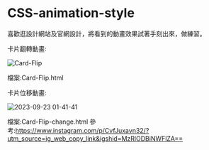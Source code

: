 # CSS-animation-style

喜歡逛設計網站及官網設計，將看到的動畫效果試著手刻出來，做練習。

卡片翻轉動畫:

![Card-Flip](https://github.com/XuanYing0915/CSS-animation-style/assets/133011607/db2ba2a4-1c16-49c3-b190-b2110c22fef9)

檔案:Card-Flip.html

卡片位移動畫:

![2023-09-23 01-41-41](https://github.com/XuanYing0915/CSS-animation-style/assets/133011607/12e68584-f0a9-4233-b7da-e81dba0d2016)

檔案:Card-Flip-change.html
參考:https://www.instagram.com/p/CvfJuxavn32/?utm_source=ig_web_copy_link&igshid=MzRlODBiNWFlZA==


